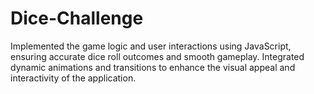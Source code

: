 # Dice-Challenge
Implemented the game logic and user interactions using JavaScript, ensuring accurate dice roll outcomes and smooth gameplay. Integrated dynamic animations and transitions to enhance the visual appeal and interactivity of the application.
